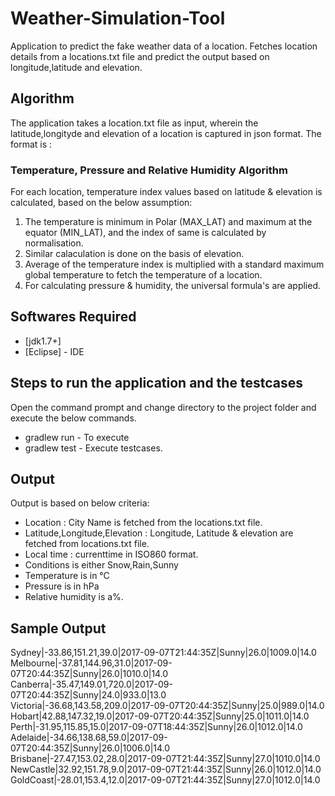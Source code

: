# Weather-Simulation-Tool
Application to predict the fake weather data of a location.
Fetches location details from a locations.txt file and predict the output based on longitude,latitude and elevation.

## Algorithm
The application takes a location.txt file as input, wherein the latitude,longityde and elevation of a location is captured in json format. The format is :

### Temperature, Pressure and Relative Humidity Algorithm
For each location, temperature index values based on latitude & elevation is calculated, based on the below assumption:
1. The temperature is minimum in Polar (MAX_LAT) and maximum at the equator (MIN_LAT), and the index of same is calculated by normalisation.
2. Similar calaculation is done on the basis of elevation.
3. Average of the temperature index is multiplied with a standard maximum global temperature to fetch the temperature of a location.
4. For calculating pressure & humidity, the universal formula's are applied.

## Softwares Required

* [jdk1.7+]
* [Eclipse] - IDE 

## Steps to run the application and the testcases
Open the command prompt and change directory to the project folder and execute the below commands.
* gradlew run - To execute
* gradlew test - Execute testcases.

## Output
Output is based on below criteria:
- Location : City Name is fetched from the locations.txt file.
- Latitude,Longitude,Elevation : Longitude, Latitude & elevation are fetched from locations.txt file.
- Local time : currenttime in ISO860 format.
- Conditions is either Snow,Rain,Sunny
- Temperature is in °C 
- Pressure is in hPa
- Relative humidity is a%.


## Sample Output
Sydney|-33.86,151.21,39.0|2017-09-07T21:44:35Z|Sunny|26.0|1009.0|14.0<br/>
Melbourne|-37.81,144.96,31.0|2017-09-07T20:44:35Z|Sunny|26.0|1010.0|14.0<br/>
Canberra|-35.47,149.01,720.0|2017-09-07T20:44:35Z|Sunny|24.0|933.0|13.0<br/>
Victoria|-36.68,143.58,209.0|2017-09-07T20:44:35Z|Sunny|25.0|989.0|14.0<br/>
Hobart|42.88,147.32,19.0|2017-09-07T20:44:35Z|Sunny|25.0|1011.0|14.0<br/>
Perth|-31.95,115.85,15.0|2017-09-07T18:44:35Z|Sunny|26.0|1012.0|14.0<br/>
Adelaide|-34.66,138.68,59.0|2017-09-07T20:44:35Z|Sunny|26.0|1006.0|14.0<br/>
Brisbane|-27.47,153.02,28.0|2017-09-07T21:44:35Z|Sunny|27.0|1010.0|14.0<br/>
NewCastle|32.92,151.78,9.0|2017-09-07T21:44:35Z|Sunny|26.0|1012.0|14.0<br/>
GoldCoast|-28.01,153.4,12.0|2017-09-07T21:44:35Z|Sunny|27.0|1012.0|14.0<br/>
 

